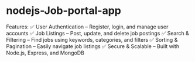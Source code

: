 # nodejs-Job-portal-app
Features: ✅ User Authentication – Register, login, and manage user accounts ✅ Job Listings – Post, update, and delete job postings ✅ Search &amp; Filtering – Find jobs using keywords, categories, and filters ✅ Sorting &amp; Pagination – Easily navigate job listings ✅ Secure &amp; Scalable – Built with Node.js, Express, and MongoDB
